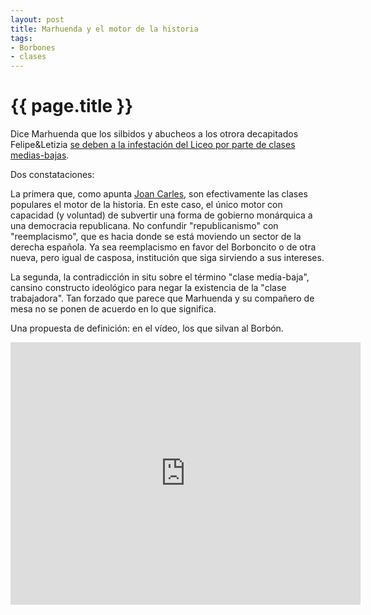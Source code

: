 ```yaml
---
layout: post
title: Marhuenda y el motor de la historia
tags:
- Borbones
- clases
---
```


{{ page.title }}
================

Dice Marhuenda que los silbidos y abucheos a los otrora decapitados Felipe&Letizia [se deben a la infestación del Liceo por parte de clases medias-bajas](http://www.vilaweb.cat/noticia/4120660/20130531/marhuenda-lesbroncada-princeps-liceu-gent-classe-mitjana-baixa.html).

Dos constataciones:

La primera que, como apunta [Joan Carles](https://twitter.com/joanquisal), son efectivamente las clases populares el motor de la historia. En este caso, el único motor con capacidad (y voluntad) de subvertir una forma de gobierno monárquica a una democracia republicana. No confundir "republicanismo" con "reemplacismo", que es hacia donde se está moviendo un sector de la derecha española. Ya sea reemplacismo en favor del Borboncito o de otra nueva, pero igual de casposa, institución que siga sirviendo a sus intereses.

La segunda, la contradicción in situ sobre el término "clase media-baja", cansino constructo ideológico para negar la existencia de la "clase trabajadora". Tan forzado que parece que Marhuenda y su compañero de mesa no se ponen de acuerdo en lo que significa.

Una propuesta de definición: en el vídeo, los que silvan al Borbón.

<iframe width="560" height="420" src="https://www.youtube.com/embed/hNlCr_fZ8dI" frameborder="0" allowfullscreen></iframe>